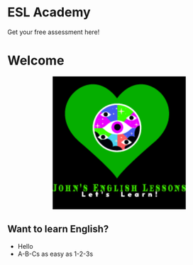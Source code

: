 # ESL Academy

Get your free assessment here!

<h1>Welcome</h1>
<p align="center">
  <img src="logo.png" alt="Homepage Image" width="300">
</p>

## Want to learn English?

- Hello
- A-B-Cs as easy as 1-2-3s